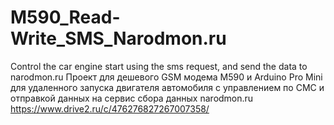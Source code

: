# M590_Read-Write_SMS_Narodmon.ru
Control the car engine start using the sms request, and send the data to narodmon.ru
Проект для дешевого GSM модема M590 и Arduino Pro Mini для удаленного запуска двигателя автомобиля с управлением по СМС 
и отправкой данных на сервис сбора данных narodmon.ru
https://www.drive2.ru/c/476276827267007358/
